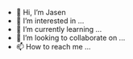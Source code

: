 - 👋 Hi, I’m Jasen
- 👀 I’m interested in ...
- 🌱 I’m currently learning ...
- 💞️ I’m looking to collaborate on ...
- 📫 How to reach me ...

<!---
jasenscode/jasenscode is a ✨ special ✨ repository because its `README.md` (this file) appears on your GitHub profile.
You can click the Preview link to take a look at your changes.
--->
